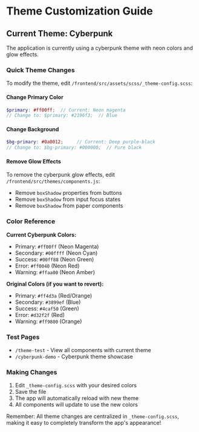# Theme Customization Guide

## Current Theme: Cyberpunk

The application is currently using a cyberpunk theme with neon colors and glow effects.

### Quick Theme Changes

To modify the theme, edit `/frontend/src/assets/scss/_theme-config.scss`:

#### Change Primary Color
```scss
$primary: #ff00ff;  // Current: Neon magenta
// Change to: $primary: #2196f3;  // Blue
```

#### Change Background
```scss
$bg-primary: #0a0012;     // Current: Deep purple-black
// Change to: $bg-primary: #000000;  // Pure black
```

#### Remove Glow Effects
To remove the cyberpunk glow effects, edit `/frontend/src/themes/components.js`:
- Remove `boxShadow` properties from buttons
- Remove `boxShadow` from input focus states
- Remove `boxShadow` from paper components

### Color Reference

**Current Cyberpunk Colors:**
- Primary: `#ff00ff` (Neon Magenta)
- Secondary: `#00ffff` (Neon Cyan)
- Success: `#00ff88` (Neon Green)
- Error: `#ff0040` (Neon Red)
- Warning: `#ffaa00` (Neon Amber)

**Original Colors (if you want to revert):**
- Primary: `#ff4d3a` (Red/Orange)
- Secondary: `#3899ef` (Blue)
- Success: `#4caf50` (Green)
- Error: `#d32f2f` (Red)
- Warning: `#ff9800` (Orange)

### Test Pages
- `/theme-test` - View all components with current theme
- `/cyberpunk-demo` - Cyberpunk theme showcase

### Making Changes
1. Edit `_theme-config.scss` with your desired colors
2. Save the file
3. The app will automatically reload with new theme
4. All components will update to use the new colors

Remember: All theme changes are centralized in `_theme-config.scss`, making it easy to completely transform the app's appearance!